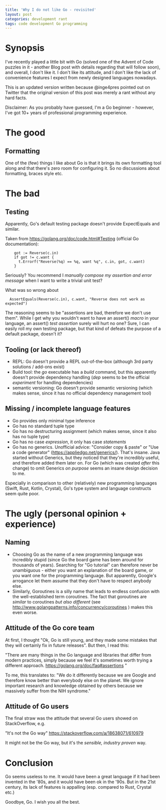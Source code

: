 ```yaml
---
title: 'Why I do not like Go - revisited'
layout: post
categories: development rant
tags: code development Go programming
---
```


# Synopsis
I've recently played a little bit with Go (solved one of the Advent of Code puzzles in it - another Blog post with details regarding that will follow soon), and overall, I don't like it. I don't like its attitude, and I don't like the lack of convenience features I expect from newly designed languages nowadays.

This is an updated version written because @inge4pres pointed out on Twitter that the original version of this post was merely a rant without any hard facts.

Disclaimer: As you probably have guessed, I'm a Go beginner - however, I've got 10+ years of professional programming experience.

# The good
## Formatting
One of the (few) things I like about Go is that it brings its own formatting tool along and that there's zero room for configuring it. So no discussions about formatting, braces style etc. 

# The bad
## Testing
Apparently, Go's default testing package doesn't provide ExpectEquals and similar. 

Taken from https://golang.org/doc/code.html#Testing (official Go documentation):

```
    got := Reverse(c.in)
    if got != c.want {
      t.Errorf("Reverse(%q) == %q, want %q", c.in, got, c.want)
    }
```

Seriously? You recommend I *manually compose my assertion and error message* when I want to write a trivial unit test?

What was so wrong about

```
  AssertEquals(Reverse(c.in), c.want, "Reverse does not work as expected")
```

The reasoning seems to be "assertions are bad, therefore we don't use them". While I get why you wouldn't want to have an assert() *macro* in your language, an assert() *test assertion* surely will hurt no one?
Sure, I can easily roll my own testing package, but that kind of defeats the purpose of a default package, doesn't it?

## Tooling (or lack thereof)
- REPL: Go doesn't provide a REPL out-of-the-box (although 3rd party solutions / add-ons exist)
- Build tool: the *go* executable has a *build* command, but this apparently doesn't provide dependency handling (*dep* seems to be the official *experiment* for handling dependencies)
- semantic versioning: Go doesn't provide semantic versioning (which makes sense, since it has no official dependency management tool)

## Missing / incomplete language features 
- Go provides only minimal type inference  
- Go has no standard tuple type  
- Go has no destructuring assignment (which makes sense, since it also has no tuple type)
- Go has no case *expression*, it only has case *statements*
- Go has no generics. Unofficial advice: "Consider copy & paste" or "Use a code generator" (https://appliedgo.net/generics/). That's insane.
  Java started without Generics, but they noticed that they're incredibly useful, and therefore added them later on. For Go (which was created *after* this change)
  to omit Generics *on purpose* seems an insane design decision to me.

Especially in comparison to other (relatively) new programming languages (Swift, Rust, Kotlin, Crystal), Go's type system and language constructs seem quite poor.

# The ugly (personal opinion + experience)
## Naming
* Choosing Go as the name of a new programming language was incredibly stupid (since Go the board game has been around for thousands of years). Searching for "Go tutorial" can therefore never be unambiguous - either you want an explanation of the board game, or you want one for the programming language. But apparently, Google's arrogance let them assume that they don't have to respect anybody else.
* Similarly, Goroutines is a silly name that leads to endless confusion with the well-established term coroutines. The fact that goroutines are *similar* to coroutines
*but also different* (see http://www.golangpatterns.info/concurrency/coroutines ) makes this even worse.

## Attitude of the Go core team
At first, I thought "Ok, Go is still young, and they made some mistakes that they will certainly fix in future releases". But then, I read this: 

"There are many things in the Go language and libraries that differ from modern practices, simply because we feel it's sometimes worth trying a different approach. https://golang.org/doc/faq#assertions
"

To me, this translates to: "We do it differently because we are Google and therefore know better than everybody else on the planet. We ignore important research and knowledge obtained by others because we massively suffer from the NIH syndrome."

## Attitude of Go users
The final straw was the attitude that several Go users showed on StackOverflow, e.g. 

 "It's not the Go way" https://stackoverflow.com/a/18638071/610979  

It might not be the Go way, but it's the *sensible, industry proven* way. 

# Conclusion
Go seems useless to me. It would have been a great language if it had been invented in the '80s, and it would have been ok in the '90s. But in the 21st century, its lack of features is appalling (esp. compared to Rust, Crystal etc.)

Goodbye, Go. I wish you all the best.

 

 
